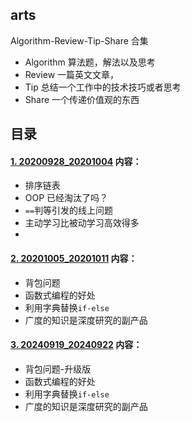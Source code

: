 ## arts

Algorithm-Review-Tip-Share 合集

- Algorithm 算法题，解法以及思考
- Review 一篇英文文章，
- Tip 总结一个工作中的技术技巧或者思考
- Share 一个传递价值观的东西

## 目录

#### [1. 20200928_20201004](./20200928_20201004.md) 内容：

- 排序链表
- OOP 已经淘汰了吗？
- `==`判等引发的线上问题
- 主动学习比被动学习高效得多
- 
#### [2. 20201005_20201011](./20201005_20201011.md) 内容：

- 背包问题
- 函数式编程的好处
- 利用字典替换`if-else`
- 广度的知识是深度研究的副产品

#### [3. 20240919_20240922](./20240919_20240922.md) 内容：

- 背包问题-升级版
- 函数式编程的好处
- 利用字典替换`if-else`
- 广度的知识是深度研究的副产品

